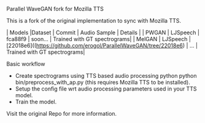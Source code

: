 Parallel WaveGAN fork for Mozilla TTS

This is a fork of the original implementation to sync with Mozilla TTS.

| Models |Dataset | Commit | Audio Sample | Details | | PWGAN | LJSpeech | fca88f9 | soon... | Trained with GT spectrograms| 
| MelGAN | LJSpeech |[22018e6]((https://github.com/erogol/ParallelWaveGAN/tree/22018e6) | ... | Trained with GT spectrograms|

Basic workflow
- Create spectrograms using TTS based audio processing python python bin/preprocess_with_ap.py (this requires Mozilla TTS to be installed).
- Setup the config file wrt audio processing parameters used in your TTS model. 
- Train the model. 

Visit the original Repo for more information.
